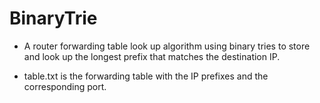 # BinaryTrie

- A router forwarding table look up algorithm using binary tries to store and look up the longest prefix that matches the destination IP.  

- table.txt is the forwarding table with the IP prefixes and the corresponding port.  
